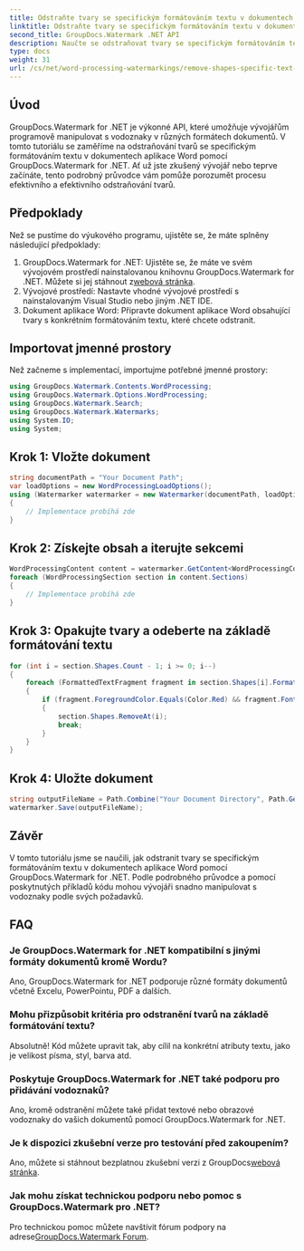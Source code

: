 ```yaml
---
title: Odstraňte tvary se specifickým formátováním textu v dokumentech Word
linktitle: Odstraňte tvary se specifickým formátováním textu v dokumentech Word
second_title: GroupDocs.Watermark .NET API
description: Naučte se odstraňovat tvary se specifickým formátováním textu v dokumentech aplikace Word pomocí GroupDocs.Watermark for .NET. Postupujte podle našeho průvodce pro efektivní manipulaci s vodoznaky.
type: docs
weight: 31
url: /cs/net/word-processing-watermarkings/remove-shapes-specific-text-formatting-word-docs/
---
```

## Úvod
GroupDocs.Watermark for .NET je výkonné API, které umožňuje vývojářům programově manipulovat s vodoznaky v různých formátech dokumentů. V tomto tutoriálu se zaměříme na odstraňování tvarů se specifickým formátováním textu v dokumentech aplikace Word pomocí GroupDocs.Watermark for .NET. Ať už jste zkušený vývojář nebo teprve začínáte, tento podrobný průvodce vám pomůže porozumět procesu efektivního a efektivního odstraňování tvarů.
## Předpoklady
Než se pustíme do výukového programu, ujistěte se, že máte splněny následující předpoklady:
1.  GroupDocs.Watermark for .NET: Ujistěte se, že máte ve svém vývojovém prostředí nainstalovanou knihovnu GroupDocs.Watermark for .NET. Můžete si jej stáhnout z[webová stránka](https://releases.groupdocs.com/Watermark/net/).
2. Vývojové prostředí: Nastavte vhodné vývojové prostředí s nainstalovaným Visual Studio nebo jiným .NET IDE.
3. Dokument aplikace Word: Připravte dokument aplikace Word obsahující tvary s konkrétním formátováním textu, které chcete odstranit.

## Importovat jmenné prostory
Než začneme s implementací, importujme potřebné jmenné prostory:
```csharp
using GroupDocs.Watermark.Contents.WordProcessing;
using GroupDocs.Watermark.Options.WordProcessing;
using GroupDocs.Watermark.Search;
using GroupDocs.Watermark.Watermarks;
using System.IO;
using System;
```
## Krok 1: Vložte dokument
```csharp
string documentPath = "Your Document Path";
var loadOptions = new WordProcessingLoadOptions();
using (Watermarker watermarker = new Watermarker(documentPath, loadOptions))
{
    // Implementace probíhá zde
}
```
## Krok 2: Získejte obsah a iterujte sekcemi
```csharp
WordProcessingContent content = watermarker.GetContent<WordProcessingContent>();
foreach (WordProcessingSection section in content.Sections)
{
    // Implementace probíhá zde
}
```
## Krok 3: Opakujte tvary a odeberte na základě formátování textu
```csharp
for (int i = section.Shapes.Count - 1; i >= 0; i--)
{
    foreach (FormattedTextFragment fragment in section.Shapes[i].FormattedTextFragments)
    {
        if (fragment.ForegroundColor.Equals(Color.Red) && fragment.Font.FamilyName == "Arial")
        {
            section.Shapes.RemoveAt(i);
            break;
        }
    }
}
```
## Krok 4: Uložte dokument
```csharp
string outputFileName = Path.Combine("Your Document Directory", Path.GetFileName(documentPath));
watermarker.Save(outputFileName);
```

## Závěr
V tomto tutoriálu jsme se naučili, jak odstranit tvary se specifickým formátováním textu v dokumentech aplikace Word pomocí GroupDocs.Watermark for .NET. Podle podrobného průvodce a pomocí poskytnutých příkladů kódu mohou vývojáři snadno manipulovat s vodoznaky podle svých požadavků.
## FAQ
### Je GroupDocs.Watermark for .NET kompatibilní s jinými formáty dokumentů kromě Wordu?
Ano, GroupDocs.Watermark for .NET podporuje různé formáty dokumentů včetně Excelu, PowerPointu, PDF a dalších.
### Mohu přizpůsobit kritéria pro odstranění tvarů na základě formátování textu?
Absolutně! Kód můžete upravit tak, aby cílil na konkrétní atributy textu, jako je velikost písma, styl, barva atd.
### Poskytuje GroupDocs.Watermark for .NET také podporu pro přidávání vodoznaků?
Ano, kromě odstranění můžete také přidat textové nebo obrazové vodoznaky do vašich dokumentů pomocí GroupDocs.Watermark for .NET.
### Je k dispozici zkušební verze pro testování před zakoupením?
 Ano, můžete si stáhnout bezplatnou zkušební verzi z GroupDocs[webová stránka](https://releases.groupdocs.com/).
### Jak mohu získat technickou podporu nebo pomoc s GroupDocs.Watermark pro .NET?
 Pro technickou pomoc můžete navštívit fórum podpory na adrese[GroupDocs.Watermark Forum](https://forum.groupdocs.com/c/watermark/19).